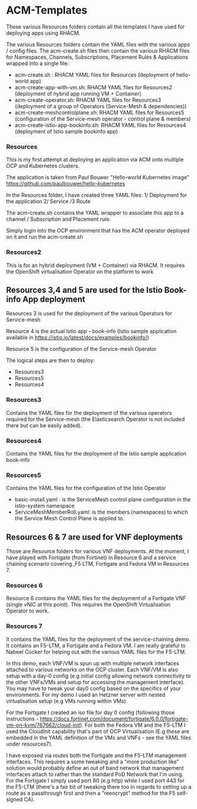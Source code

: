 # ACM-Templates
These various Resources folders contain all the templates I have used for deploying apps using RHACM.

The various Resources folders contain the YAML files with the various apps / config files.
The acm-create.sh files then contain the various RHACM files for Namespaces, Channels, Subscriptions, Placement Rules & Applications wrapped into a single file:
- acm-create.sh : RHACM YAML files for Resources (deployment of hello-world app)
- acm-create-app-with-vm.sh: RHACM YAML files for Resources2 (deployment of hybrid app running VM + Container)
- acm-create-operator.sh: RHACM YAML files for Resources3 (deployment of a group of Operators (Service-Mesh & dependencies))
- acm-create-meshcontrolplane.sh: RHACM YAML files for Resources5 (configuration of the Service-mesh operator - control plane & members)
- acm-create-istio-app-bookinfo.sh: RHACM YAML files for Resources4 (deployment of Istio sample bookinfo app)

### Resources

This is my first attempt at deploying an application via ACM onto multiple OCP and Kubernetes clusters.

The application is taken from Paul Bouwer "Hello-world Kubernetes image" https://github.com/paulbouwer/hello-kubernetes 

In the Resources folder, I have created three YAML files: 1/ Deployment for the application 2/ Service /3 Route

The acm-create.sh contains the YAML wrapper to associate this app to a channel / Subscription and Placement rule.

Simply login into the OCP environment that has the ACM operator deployed on it and run the acm-create.sh


### Resources2

This is for an hybrid deployment (VM + Container) via RHACM. It requires the OpenShift virtualisation Operator on the platform to work

## Resources 3,4 and 5 are used for the Istio Book-info App deployment 

Resources 3 is used for the deployment of the various Operators for Service-mesh

Resource 4 is the actual Istio app - book-info (Istio sample application available in https://istio.io/latest/docs/examples/bookinfo/)

Resource 5 is the configuration of the Service-mesh Operator 

The logical steps are then to deploy:
- Resources3
- Resources5
- Resources4

### Resources3

Contains the YAML files for the deployment of the various operators required for the Service-mesh (the Elasticsearch Operator is not included there but can be easily added).

### Resources4

Contains the YAML files for the deployment of the Istio sample application book-info

### Resources5

Contains the YAML files for the configuration of the Istio Operator
- basic-install.yaml : is the ServiceMesh control plane configuration in the istio-system namespace
- ServiceMeshMemberRoll.yaml: is the members (namespaces) to which the Service Mesh Control Plane is applied to.

## Resources 6 & 7 are used for VNF deployments

Those are Resource folders for various VNF deployments. At the moment, I have played with Fortigate (from Fortinet) in Resource 6 and a service chaining scenario covering ,F5 LTM, Fortigate and Fedora VM in Resources 7.

### Resources 6

Resource 6 contains the YAML files for the deployment of a Fortigate VNF (single vNIC at this point). This requires the OpenShift Virtualisation Operator to work.

### Resources 7

It contains the YAML files for the deployment of the service-chaining demo. It contains an F5-LTM, a Fortigate and a Fedora VM. 
I am really grateful to Nabeel Cocker for helping out with the various YAML files for the F5-LTM.

In this demo, each VNF/VM is spun up with multiple network interfaces attached to various networks on the OCP cluster.
Each VNF/VM is also setup with a day-0 config (e.g initial config allowing network connectivity to the other VNFs/VMs and setup for accessing the management interface).
You may have to tweak your day0 config based on the specifics of your environments. 
For my demo I used an Hetzner server with nested virtualisation setup (e.g VMs running within VMs).

For the Fortigate I created an iso file for day 0 config (following those instructions - https://docs.fortinet.com/document/fortigate/6.0.0/fortigate-vm-on-kvm/767662/cloud-init). 
For both the Fedora VM and the F5-LTM I used the CloudInit capability that's part of OCP Virtualisation (E.g these are embedded in the YAML definition of the VMs and VNFs - see the YAML files under resources7).

I have exposed via routes both the Fortigate and the F5-LTM management interfaces.
This requires a some tweaking and a "more production like" solution would probably define an out of band network that management interfaces attach to rather than the standard PoD Network that I'm using. 
For the Fortigate I simply used port 80 (e.g http) while I used port 443 for the F5-LTM (there's a fair bit of tweaking there too in regards to setting up a route as a passthrough first and then a "reencrypt" method for the F5 self-signed CA). 


